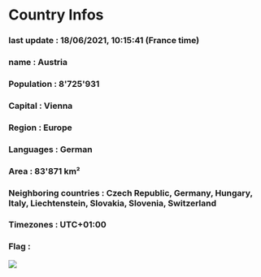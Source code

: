 # Country  Infos
### last update : 18/06/2021, 10:15:41 (France time)

### name : Austria
### Population : 8'725'931
### Capital : Vienna
### Region : Europe
### Languages : German
### Area : 83'871 km²
### Neighboring countries : Czech Republic, Germany, Hungary, Italy, Liechtenstein, Slovakia, Slovenia, Switzerland
### Timezones : UTC+01:00

### Flag :
![](https://restcountries.eu/data/aut.svg)